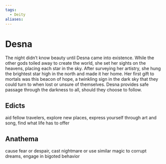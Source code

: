 ```yaml
---
tags:
  - Deity
aliases:
---
```

# Desna
The night didn’t know beauty until Desna came into existence. While the other gods toiled away to create the world, she set her sights on the heavens, placing each star in the sky. After surveying her artistry, she hung the brightest star high in the north and made it her home. Her first gift to mortals was this beacon of hope, a twinkling sign in the dark sky that they could turn to when lost or unsure of themselves. Desna provides safe passage through the darkness to all, should they choose to follow.

## Edicts  
aid fellow travelers, explore new places, express yourself through art and song, find what life has to offer
## Anathema  
cause fear or despair, cast nightmare or use similar magic to corrupt dreams, engage in bigoted behavior
